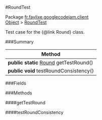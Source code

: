 #RoundTest

Package [fr.faylixe.googlecodejam.client](https://github.com/Faylixe/googlecodejam-client/blob/master/fr/faylixe/googlecodejam/client)<br>
[Object]() > [RoundTest](https://github.com/Faylixe/googlecodejam-client/blob/master/javadoc/fr/faylixe/googlecodejam/client/RoundTest.md)

Test case for the {@link Round} class.

###Summary


| Method |
| --- |
| **public static** [Round](https://github.com/Faylixe/googlecodejam-client/blob/master/javadoc/fr/faylixe/googlecodejam/client/Round.md) getTestRound() |
| **public** **void** testRoundConsistency() |

###Fields


###Methods

####getTestRound


####testRoundConsistency


